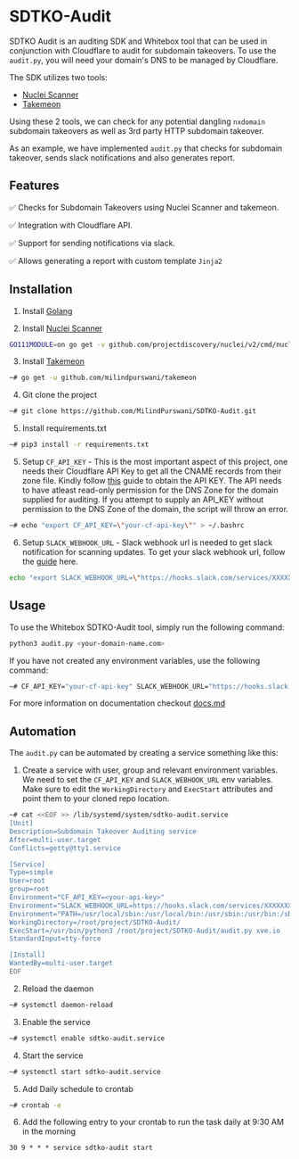 # SDTKO-Audit

SDTKO Audit is an auditing SDK and Whitebox tool that can be used in conjunction with Cloudflare to audit for subdomain takeovers. To use the `audit.py`, you will need your domain's DNS to be managed by Cloudflare.

The SDK utilizes two tools:
- [Nuclei Scanner](https://github.com/projectdiscovery/nuclei)
- [Takemeon](https://github.com/MilindPurswani/takemeon)

Using these 2 tools, we can check for any potential dangling `nxdomain` subdomain takeovers as well as 3rd party HTTP subdomain takeover. 

As an example, we have implemented `audit.py` that checks for subdomain takeover, sends slack notifications and also generates report.

## Features

:white_check_mark:  Checks for Subdomain Takeovers using Nuclei Scanner and takemeon.

:white_check_mark:  Integration with Cloudflare API.

:white_check_mark:  Support for sending notifications via slack.

:white_check_mark:  Allows generating a report with custom template `Jinja2`


## Installation

1. Install [Golang](https://golang.org/doc/install)

2. Install [Nuclei Scanner](https://github.com/projectdiscovery/nuclei)

```bash
GO111MODULE=on go get -v github.com/projectdiscovery/nuclei/v2/cmd/nuclei
```

3. Install [Takemeon](https://github.com/MilindPurswani/takemeon)

```bash
~# go get -u github.com/milindpurswani/takemeon
```

4. Git clone the project

```bash
~# git clone https://github.com/MilindPurswani/SDTKO-Audit.git
```

5. Install requirements.txt

```bash
~# pip3 install -r requirements.txt
```

5. Setup `CF_API_KEY` - This is the most important aspect of this project, one needs their Cloudflare API Key to get all the CNAME records from their zone file. Kindly follow [this](https://support.cloudflare.com/hc/en-us/articles/200167836-Managing-API-Tokens-and-Keys) guide to obtain the API KEY. The API needs to have atleast read-only permission for the DNS Zone for the domain supplied for auditing. If you attempt to supply an API_KEY without permission to the DNS Zone of the domain, the script will throw an error.

```bash
~# echo "export CF_API_KEY=\"your-cf-api-key\"" > ~/.bashrc
```

6. Setup `SLACK_WEBHOOK_URL` - Slack webhook url is needed to get slack notification for scanning updates. To get your slack webhook url, follow the [guide](https://api.slack.com/messaging/webhooks) here. 

```bash
echo "export SLACK_WEBHOOK_URL=\"https://hooks.slack.com/services/XXXXXXXXXXX/XXXXXXXXXXXX/XXXXXXXXXXXXXXXXXXXXXX\"" > ~/.bashrc
```

## Usage

To use the Whitebox SDTKO-Audit tool, simply run the following command:

```bash
python3 audit.py <your-domain-name.com>
```

If you have not created any environment variables, use the following command:

```bash
~# CF_API_KEY="your-cf-api-key" SLACK_WEBHOOK_URL="https://hooks.slack.com/services/XXXXXXXXXXX/XXXXXXXXXXXX/XXXXXXXXXXXXXXXXXXXXXX" python3 audit.py <your-domain-name.com>
```

For more information on documentation checkout [docs.md](docs.md)


## Automation

The `audit.py` can be automated by creating a service something like this: 


1. Create a service with user, group and relevant environment variables. We need to set the  `CF_API_KEY` and `SLACK_WEBHOOK_URL` env variables. Make sure to edit the `WorkingDirectory` and `ExecStart` attributes and point them to your cloned repo location.

```bash
~# cat <<EOF >> /lib/systemd/system/sdtko-audit.service
[Unit]
Description=Subdomain Takeover Auditing service
After=multi-user.target
Conflicts=getty@tty1.service

[Service]
Type=simple
User=root
group=root
Environment="CF_API_KEY=<your-api-key>"
Environment="SLACK_WEBHOOK_URL=https://hooks.slack.com/services/XXXXXXXXXXX/XXXXXXXXXXXX/XXXXXXXXXXXXXXXXXXXXXX"
Environment="PATH=/usr/local/sbin:/usr/local/bin:/usr/sbin:/usr/bin:/sbin:/bin:/usr/local/go/bin:/root/go/bin:/usr/local/go/bin:/root/go/bin"
WorkingDirectory=/root/project/SDTKO-Audit/
ExecStart=/usr/bin/python3 /root/project/SDTKO-Audit/audit.py xve.io
StandardInput=tty-force

[Install]
WantedBy=multi-user.target
EOF

```

2. Reload the daemon

```bash
~# systemctl daemon-reload
```

3. Enable the service

```bash
~# systemctl enable sdtko-audit.service
```

4. Start the service

```bash
~# systemctl start sdtko-audit.service
```

5. Add Daily schedule to crontab

```bash
~# crontab -e
```

6. Add the following entry to your crontab to run the task daily at 9:30 AM in the morning


```
30 9 * * * service sdtko-audit start
```